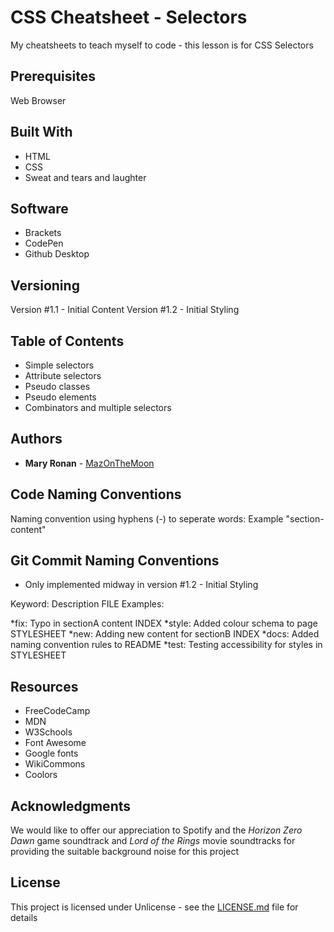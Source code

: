 # CSS Cheatsheet - Selectors
 My cheatsheets to teach myself to code - this lesson is for CSS Selectors 
 
## Prerequisites

Web Browser

## Built With

* HTML
* CSS
* Sweat and tears and laughter

## Software

* Brackets
* CodePen
* Github Desktop

## Versioning

Version #1.1 - Initial Content
Version #1.2 - Initial Styling

## Table of Contents 

* Simple selectors
* Attribute selectors
* Pseudo classes
* Pseudo elements
* Combinators and multiple selectors

## Authors

* **Mary Ronan** - [MazOnTheMoon](https://github.com/MazontheMoon)

## Code Naming Conventions

Naming convention using hyphens (-) to seperate words:
Example "section-content"

## Git Commit Naming Conventions

* Only implemented midway in version #1.2 - Initial Styling

Keyword: Description FILE
Examples:

*fix: Typo in sectionA content INDEX
*style: Added colour schema to page STYLESHEET
*new: Adding new content for sectionB INDEX
*docs: Added naming convention rules to README
*test: Testing accessibility for styles in STYLESHEET


## Resources

* FreeCodeCamp
* MDN
* W3Schools
* Font Awesome
* Google fonts
* WikiCommons
* Coolors

## Acknowledgments
We would like to offer our appreciation to Spotify and the *Horizon Zero Dawn* game soundtrack and *Lord of the Rings* movie soundtracks for providing the suitable background noise for this project

## License

This project is licensed under Unlicense - see the [LICENSE.md](LICENSE.md) file for details
